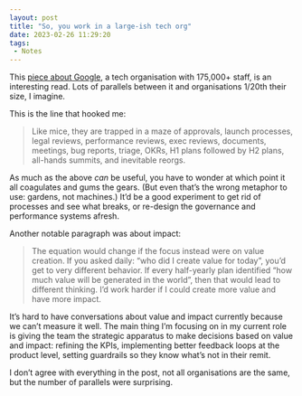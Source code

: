 ```yaml
---
layout: post
title: "So, you work in a large-ish tech org"
date: 2023-02-26 11:29:20
tags:
 - Notes
---
```


This [piece about Google](https://medium.com/@pravse/the-maze-is-in-the-mouse-980c57cfd61a), a tech organisation with 175,000+ staff, is an interesting read. Lots of parallels between it and organisations 1/20th their size, I imagine.

This is the line that hooked me:

> Like mice, they are trapped in a maze of approvals, launch processes, legal reviews, performance reviews, exec reviews, documents, meetings, bug reports, triage, OKRs, H1 plans followed by H2 plans, all-hands summits, and inevitable reorgs.

As much as the above *can* be useful, you have to wonder at which point it all coagulates and gums the gears. (But even that’s the wrong metaphor to use: gardens, not machines.) It’d be a good experiment to get rid of processes and see what breaks, or re-design the governance and performance systems afresh.

Another notable paragraph was about impact:

> The equation would change if the focus instead were on value creation. If you asked daily: “who did I create value for today”, you’d get to very different behavior. If every half-yearly plan identified “how much value will be generated in the world”, then that would lead to different thinking. I’d work harder if I could create more value and have more impact.

It’s hard to have conversations about value and impact currently because we can’t measure it well. The main thing I’m focusing on in my current role is giving the team the strategic apparatus to make decisions based on value and impact: refining the KPIs, implementing better feedback loops at the product level, setting guardrails so they know what’s not in their remit.

I don’t agree with everything in the post, not all organisations are the same, but the number of parallels were surprising.
